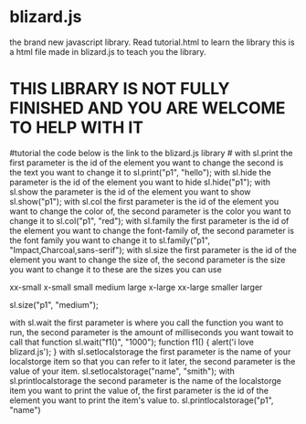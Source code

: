 # blizard.js
the brand new javascript library. Read tutorial.html to learn the library this is a html file made in blizard.js to teach you the library.
# THIS LIBRARY IS NOT FULLY FINISHED AND YOU ARE WELCOME TO HELP WITH IT
#tutorial
the code below is the link to the blizard.js library
        # <script src="http://blizardjs.ueuo.com/blizard.js"></script>
        with sl.print the first parameter is the id of the element you want to change the second is the text you want to change it to
sl.print("p1", "hello");
with sl.hide the parameter is the id of the element you want to hide
sl.hide("p1");
  with sl.show the parameter is the id of the element you want to show
  sl.show("p1");
 with sl.col the first parameter is the id of the element you want to change the color of, the second parameter is the color you want to change it to
 sl.col("p1", "red");
 with sl.family the first parameter is the id of the element you want to change the font-family of, the second parameter is the font family you want to change it to
 sl.family("p1", "Impact,Charcoal,sans-serif");
 with sl.size the first parameter is the id of the element you want to change the size of, the second parameter is the size you want to change it to these are the sizes you can use

xx-small
x-small
small
medium
large
x-large
xx-large
smaller	
larger

 sl.size("p1", "medium");
 
with sl.wait the first parameter is where you call the function you want to run, the second parameter is the amount of milliseconds you want towait to call that function
 sl.wait("f1()", "1000");
 function f1() {
    alert('i love blizard.js');
 }
  with sl.setlocalstorage the first parameter is the name of your localstorge item so that you can refer to it later, the second parameter is the value of your item.
sl.setlocalstorage("name", "smith");
 with sl.printlocalstorage the second parameter is the name of the localstorge item you want to print the value of, the first parameter is the id of the element you want to print the item's value to.
sl.printlocalstorage("p1", "name")
